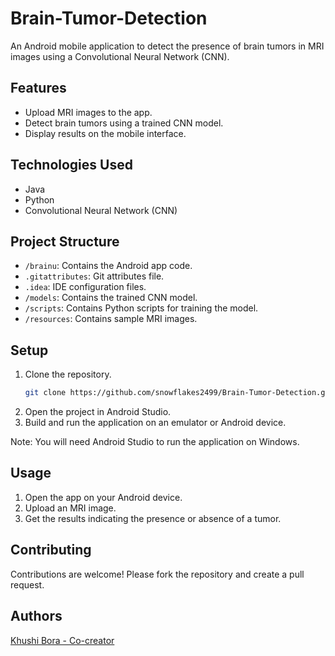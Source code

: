 # Brain-Tumor-Detection

An Android mobile application to detect the presence of brain tumors in MRI images using a Convolutional Neural Network (CNN).

## Features
- Upload MRI images to the app.
- Detect brain tumors using a trained CNN model.
- Display results on the mobile interface.

## Technologies Used
- Java
- Python
- Convolutional Neural Network (CNN)

## Project Structure
- `/brainu`: Contains the Android app code.
- `.gitattributes`: Git attributes file.
- `.idea`: IDE configuration files.
- `/models`: Contains the trained CNN model.
- `/scripts`: Contains Python scripts for training the model.
- `/resources`: Contains sample MRI images.

## Setup
1. Clone the repository.
   ```bash
   git clone https://github.com/snowflakes2499/Brain-Tumor-Detection.git
2. Open the project in Android Studio.
3. Build and run the application on an emulator or Android device.

Note: You will need Android Studio to run the application on Windows.

## Usage
1. Open the app on your Android device.
2. Upload an MRI image.
3. Get the results indicating the presence or absence of a tumor.

## Contributing
Contributions are welcome! Please fork the repository and create a pull request.

## Authors
[Khushi Bora - Co-creator](https://github.com/snowflakes2499)

